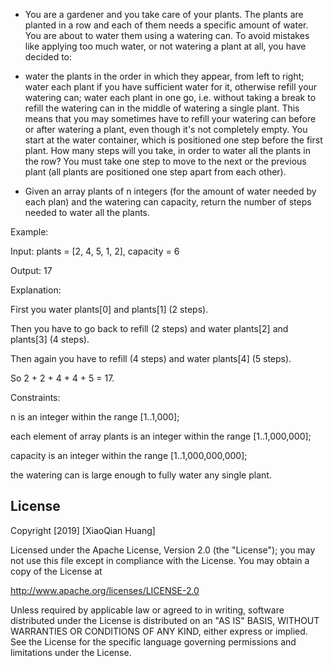
- You are a gardener and you take care of your plants. The plants are planted in a row and each of them needs a specific amount of water. You are about to water them using a watering can. To avoid mistakes like applying too much water, or not watering a plant at all, you have decided to:

- water the plants in the order in which they appear, from left to right;
water each plant if you have sufficient water for it, otherwise refill your watering can;
water each plant in one go, i.e. without taking a break to refill the watering can in the middle of watering a single plant. This means that you may sometimes have to refill your watering can before or after watering a plant, even though it's not completely empty.
You start at the water container, which is positioned one step before the first plant. How many steps will you take, in order to water all the plants in the row? You must take one step to move to the next or the previous plant (all plants are positioned one step apart from each other).

- Given an array plants of n integers (for the amount of water needed by each plan) and the watering can capacity, return the number of steps needed to water all the plants.



Example:

Input: plants = [2, 4, 5, 1, 2], capacity = 6

Output: 17

Explanation:

First you water plants[0] and plants[1] (2 steps).

Then you have to go back to refill (2 steps) and water plants[2] and plants[3] (4 steps).

Then again you have to refill (4 steps) and water plants[4] (5 steps).

So 2 + 2 + 4 + 4 + 5 = 17.


Constraints:

n is an integer within the range [1..1,000];

each element of array plants is an integer within the range [1..1,000,000];

capacity is an integer within the range [1..1,000,000,000];

the watering can is large enough to fully water any single plant.




## License

Copyright [2019] [XiaoQian Huang]

Licensed under the Apache License, Version 2.0 (the "License");
you may not use this file except in compliance with the License.
You may obtain a copy of the License at

http://www.apache.org/licenses/LICENSE-2.0

Unless required by applicable law or agreed to in writing, software
distributed under the License is distributed on an "AS IS" BASIS,
WITHOUT WARRANTIES OR CONDITIONS OF ANY KIND, either express or implied.
See the License for the specific language governing permissions and
limitations under the License.
